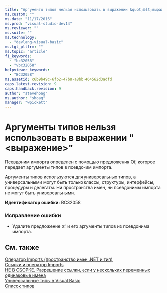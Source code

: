 ```yaml
---
title: "Аргументы типов нельзя использовать в выражении &quot;&lt;выражение&gt;&quot; | Microsoft Docs"
ms.custom: ""
ms.date: "11/17/2016"
ms.prod: "visual-studio-dev14"
ms.reviewer: ""
ms.suite: ""
ms.technology: 
  - "devlang-visual-basic"
ms.tgt_pltfrm: ""
ms.topic: "article"
f1_keywords: 
  - "bc32058"
  - "vbc32058"
helpviewer_keywords: 
  - "BC32058"
ms.assetid: c6b9b49c-6fb2-47b8-a8bb-464562d3adfd
caps.latest.revision: 9
caps.handback.revision: 9
author: "stevehoag"
ms.author: "shoag"
manager: "wpickett"
---
```

# Аргументы типов нельзя использовать в выражении &quot;&lt;выражение&gt;&quot;
Псевдоним импорта определен с помощью предложения [Of](../Topic/Of%20Clause%20\(Visual%20Basic\).md), которое передает аргументы типов в псевдоним импорта.  
  
 Аргументы типов используются для универсальных типов, а универсальными могут быть только классы, структуры, интерфейсы, процедуры и делегаты. Ни пространства имен, ни псевдонимы импорта не могут быть универсальными.  
  
 **Идентификатор ошибки:** BC32058  
  
### Исправление ошибки  
  
-   Удалите предложение `Of` и его аргументы типов из псевдонима импорта.  
  
## См. также  
 [Оператор Imports \(пространство имен .NET и тип\)](../Topic/Imports%20Statement%20\(.NET%20Namespace%20and%20Type\).md)   
 [Ссылки и оператор Imports](../Topic/References%20and%20the%20Imports%20Statement%20\(Visual%20Basic\).md)   
 [НЕ В СБОРКЕ. Разрешение ссылки, если у нескольких переменных одинаковые имена](http://msdn.microsoft.com/ru-ru/9601e39f-1911-44e1-ace5-3f6e090408b9)   
 [Универсальные типы в Visual Basic](../Topic/Generic%20Types%20in%20Visual%20Basic%20\(Visual%20Basic\).md)   
 [Список типов](../Topic/Type%20List%20\(Visual%20Basic\).md)